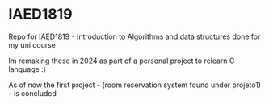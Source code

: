 # IAED1819
Repo for IAED1819 - Introduction to Algorithms and data structures done for my uni course

Im remaking these in 2024 as part of a personal project to relearn C language :) 

As of now the first project - (room reservation system found under projeto1) - is concluded 


